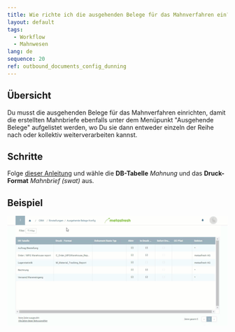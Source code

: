 ```yaml
---
title: Wie richte ich die ausgehenden Belege für das Mahnverfahren ein?
layout: default
tags:
  - Workflow
  - Mahnwesen
lang: de
sequence: 20
ref: outbound_documents_config_dunning
---
```


## Übersicht
Du musst die ausgehenden Belege für das Mahnverfahren einrichten, damit die erstellten Mahnbriefe ebenfalls unter dem Menüpunkt "Ausgehende Belege" aufgelistet werden, wo Du sie dann entweder einzeln der Reihe nach oder kollektiv weiterverarbeiten kannst.

## Schritte
Folge [dieser Anleitung](Ausgehende_Belege_Konfig) und wähle die **DB-Tabelle** *Mahnung* und das **Druck-Format** *Mahnbrief (swat)* aus.

## Beispiel
![](assets/Ausgehende_Belege_Konfig+Mahnung.gif)
